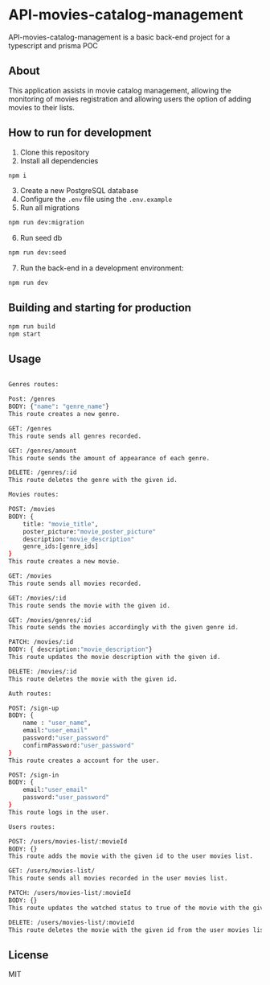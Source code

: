 # API-movies-catalog-management
 API-movies-catalog-management is a basic back-end project for a typescript and prisma POC

## About

 This application assists in movie catalog management, allowing the monitoring of movies registration and allowing  users the option of adding  movies to their lists.

## How to run for development

1. Clone this repository
2. Install all dependencies

```bash
npm i
```

3. Create a new PostgreSQL database
4. Configure the `.env` file using the `.env.example`
5. Run all migrations
```bash
npm run dev:migration
```
6. Run seed db
```bash
npm run dev:seed
```
7. Run the back-end in a development environment:

```bash
npm run dev
```
## Building and starting for production

```bash
npm run build
npm start
```
## Usage
```bash

Genres routes:

Post: /genres
BODY: {"name": "genre_name"}
This route creates a new genre.

GET: /genres
This route sends all genres recorded.

GET: /genres/amount
This route sends the amount of appearance of each genre.

DELETE: /genres/:id
This route deletes the genre with the given id.
```


```bash
Movies routes:

POST: /movies
BODY: {
    title: "movie_title",
    poster_picture:"movie_poster_picture"
    description:"movie_description"
    genre_ids:[genre_ids]
}
This route creates a new movie.

GET: /movies
This route sends all movies recorded.

GET: /movies/:id
This route sends the movie with the given id.

GET: /movies/genres/:id
This route sends the movies accordingly with the given genre id.

PATCH: /movies/:id
BODY: { description:"movie_description"}
This route updates the movie description with the given id.

DELETE: /movies/:id
This route deletes the movie with the given id.
```

```bash
Auth routes:

POST: /sign-up
BODY: {
    name : "user_name",
    email:"user_email"
    password:"user_password"
    confirmPassword:"user_password"
}
This route creates a account for the user.

POST: /sign-in
BODY: {
    email:"user_email"
    password:"user_password"
}
This route logs in the user.
```

```bash
Users routes:

POST: /users/movies-list/:movieId
BODY: {}
This route adds the movie with the given id to the user movies list.

GET: /users/movies-list/
This route sends all movies recorded in the user movies list.

PATCH: /users/movies-list/:movieId
BODY: {}
This route updates the watched status to true of the movie with the given id.

DELETE: /users/movies-list/:movieId
This route deletes the movie with the given id from the user movies list.
```

## License

MIT